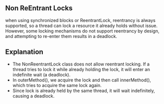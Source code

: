 ## Non ReEntrant Locks
when using synchronized blocks or ReentrantLock, reentrancy is always supported, so a thread can lock a resource it already holds without issue. However, some locking mechanisms do not support reentrancy by design, and attempting to re-enter them results in a deadlock.

## Explanation
- The NonReentrantLock class does not allow reentrant locking. If a thread tries to lock it while already holding the lock, it will enter an indefinite wait (a deadlock).
- In outerMethod(), we acquire the lock and then call innerMethod(), which tries to acquire the same lock again.
- Since lock is already held by the same thread, it will wait indefinitely, causing a deadlock.